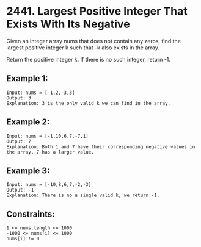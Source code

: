 # 2441. Largest Positive Integer That Exists With Its Negative
      
Given an integer array nums that does not contain any zeros, find the largest positive integer k such that -k also exists in the array.

Return the positive integer k. If there is no such integer, return -1.

## Example 1:

    Input: nums = [-1,2,-3,3]
    Output: 3
    Explanation: 3 is the only valid k we can find in the array.
## Example 2:

    Input: nums = [-1,10,6,7,-7,1]
    Output: 7
    Explanation: Both 1 and 7 have their corresponding negative values in the array. 7 has a larger value.
## Example 3:

    Input: nums = [-10,8,6,7,-2,-3]
    Output: -1
    Explanation: There is no a single valid k, we return -1.

## Constraints:

    1 <= nums.length <= 1000
    -1000 <= nums[i] <= 1000
    nums[i] != 0